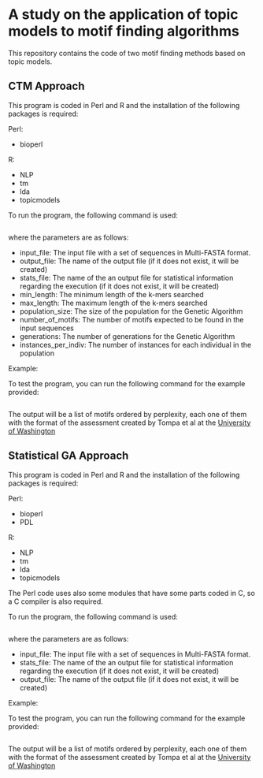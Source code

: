 # A study on the application of topic models to motif finding algorithms

This repository contains the code of two motif finding methods based on topic models.

## CTM Approach

This program is coded in Perl and R and the installation of the following packages is required:

Perl:
* bioperl

R:
* NLP
* tm
* lda
* topicmodels

To run the program, the following command is used:

```perl ctm_motif_search.pl -input_file={input_file} -output_file={output_file} -stats_file={stats_file} -min_length={min_length} -max_length={max_length} -population_size={population_size} -number_of_motifs={number_of_motifs} -generations={generations} -instances_per_indiv={instances_per_indiv}
```

where the parameters are as follows:

- input_file: The input file with a set of sequences in Multi-FASTA format.
- output_file: The name of the output file (if it does not exist, it will be created)
- stats_file: The name of the an output file for statistical information regarding the execution (if it does not exist, it will be created)
- min_length: The minimum length of the k-mers searched
- max_length: The maximum length of the k-mers searched
- population_size: The size of the population for the Genetic Algorithm
- number_of_motifs: The number of motifs expected to be found in the input sequences
- generations: The number of generations for the Genetic Algorithm
- instances_per_indiv: The number of instances for each individual in the population

Example:

To test the program, you can run the following command for the example provided:

```perl ctm_motif_search.pl -input_file=example.fasta -output_file=test_result.txt -stats_file=test_stats.txt -min_length=6 -max_length=15 -population_size=50 -number_of_motifs=10 -generations=20 -instances_per_indiv=100
```

The output will be a list of motifs ordered by perplexity, each one of them with the format of the assessment created by Tompa et al at the [University of Washington](http://bio.cs.washington.edu/assessment/format.txt)

## Statistical GA Approach

This program is coded in Perl and R and the installation of the following packages is required:

Perl:
* bioperl
* PDL

R:
* NLP
* tm
* lda
* topicmodels

The Perl code uses also some modules that have some parts coded in C, so a C compiler is also required.

To run the program, the following command is used:

```./statGA.sh {input_file} {stats_file} {output_file}
```

where the parameters are as follows:

- input_file: The input file with a set of sequences in Multi-FASTA format.
- stats_file: The name of the an output file for statistical information regarding the execution (if it does not exist, it will be created)
- output_file: The name of the output file (if it does not exist, it will be created)

Example:

To test the program, you can run the following command for the example provided:

```./statGA.sh example.fasta test_stats.txt test_output.txt
```

The output will be a list of motifs ordered by perplexity, each one of them with the format of the assessment created by Tompa et al at the [University of Washington](http://bio.cs.washington.edu/assessment/format.txt)
